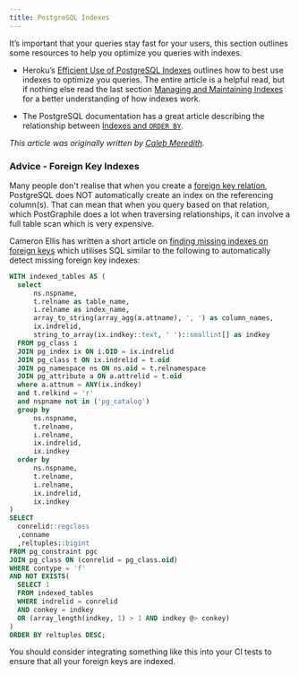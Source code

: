 ```yaml
---
title: PostgreSQL Indexes
---
```


It’s important that your queries stay fast for your users, this section outlines
some resources to help you optimize you queries with indexes.

- Heroku’s [Efficient Use of PostgreSQL Indexes][] outlines how to best use
  indexes to optimize you queries. The entire article is a helpful read, but if
  nothing else read the last section [Managing and Maintaining Indexes][] for a
  better understanding of how indexes work.

- The PostgreSQL documentation has a great article describing the relationship
  between [Indexes and `ORDER BY`][].

[efficient use of postgresql indexes]: https://devcenter.heroku.com/articles/postgresql-indexes
[managing and maintaining indexes]: https://devcenter.heroku.com/articles/postgresql-indexes#managing-and-maintaining-indexes
[indexes and `order by`]: http://www.postgresql.org/docs/current/static/indexes-ordering.html

_This article was originally written by
[Caleb Meredith](https://twitter.com/calebmer)._

### Advice - Foreign Key Indexes

Many people don't realise that when you create a
[foreign key relation](./relations), PostgreSQL does NOT automatically create
an index on the referencing column(s). That can mean that when you query based
on that relation, which PostGraphile does a lot when traversing relationships,
it can involve a full table scan which is very expensive.

Cameron Ellis has written a short article on
[finding missing indexes on foreign keys](https://medium.com/@awesboss/how-to-find-missing-indexes-on-foreign-keys-2faffd7e6958)
which utilises SQL similar to the following to automatically detect missing
foreign key indexes:

```sql
WITH indexed_tables AS (
  select
      ns.nspname,
      t.relname as table_name,
      i.relname as index_name,
      array_to_string(array_agg(a.attname), ', ') as column_names,
      ix.indrelid,
      string_to_array(ix.indkey::text, ' ')::smallint[] as indkey
  FROM pg_class i
  JOIN pg_index ix ON i.OID = ix.indrelid
  JOIN pg_class t ON ix.indrelid = t.oid
  JOIN pg_namespace ns ON ns.oid = t.relnamespace
  JOIN pg_attribute a ON a.attrelid = t.oid
  where a.attnum = ANY(ix.indkey)
  and t.relkind = 'r'
  and nspname not in ('pg_catalog')
  group by
      ns.nspname,
      t.relname,
      i.relname,
      ix.indrelid,
      ix.indkey
  order by
      ns.nspname,
      t.relname,
      i.relname,
      ix.indrelid,
      ix.indkey
)
SELECT
  conrelid::regclass
  ,conname
  ,reltuples::bigint
FROM pg_constraint pgc
JOIN pg_class ON (conrelid = pg_class.oid)
WHERE contype = 'f'
AND NOT EXISTS(
  SELECT 1
  FROM indexed_tables
  WHERE indrelid = conrelid
  AND conkey = indkey
  OR (array_length(indkey, 1) > 1 AND indkey @> conkey)
)
ORDER BY reltuples DESC;
```

You should consider integrating something like this into your CI tests to ensure
that all your foreign keys are indexed.
